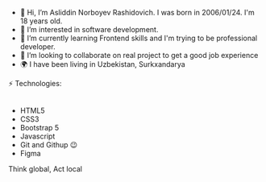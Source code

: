 - 👋 Hi, I’m Asliddin Norboyev Rashidovich. I was born in 2006/01/24. I'm 18 years old.
- 👀 I’m interested in software development.
- 🌱 I’m currently learning Frontend skills and I'm trying to be professional developer.
- 💞️ I’m looking to collaborate on real project to get a good job experience
- 🌍 I have been living in Uzbekistan, Surkxandarya

⚡ Technologies: <br>
                <img src="https://camo.githubusercontent.com/5983b81f5384135a2710856911fd7b3283b8173aa49d627f82edaa1e502e49ee/68747470733a2f2f696d672e736869656c64732e696f2f62616467652f2d48544d4c352d4533344632363f7374796c653d666f722d7468652d6261646765266c6f676f3d68746d6c35266c6f676f436f6c6f723d7768697465" alt="">
                <img src="https://camo.githubusercontent.com/7aaf92f70a3202c84d60e427c1801f440073340fbee36ffc726175de855ea326/68747470733a2f2f696d672e736869656c64732e696f2f62616467652f2d435353332d3135373242363f7374796c653d666f722d7468652d6261646765266c6f676f3d63737333" alt="">
                <img src="https://camo.githubusercontent.com/287a831e448591cbcc7df3ba738932f5dc1c3d4a4774be36a8c2b2c05051381e/68747470733a2f2f696d672e736869656c64732e696f2f62616467652f2d426f6f7473747261702d3536334437433f7374796c653d666f722d7468652d6261646765266c6f676f3d626f6f747374726170" alt="">
                <img src="https://camo.githubusercontent.com/db52c5df4148a599b44fd19c8ba820267d9a7d1ce7d441f957086caa91d29f93/68747470733a2f2f696d672e736869656c64732e696f2f62616467652f4669676d612d4632344531453f7374796c653d666f722d7468652d6261646765266c6f676f3d6669676d61266c6f676f436f6c6f723d7768697465" alt="">
<img src="https://camo.githubusercontent.com/77a94341662845d3740986b84d8219c0fd4a0a9e4af8e5411c24cec0faee2129/68747470733a2f2f696d672e736869656c64732e696f2f62616467652f4a6176615363726970742d3332333333303f7374796c653d666f722d7468652d6261646765266c6f676f3d6a617661736372697074266c6f676f436f6c6f723d463744463145" alt="">
                <img src="https://camo.githubusercontent.com/f38298638f10774e1f0205a1111dff4a7675c0ed8600356f28e8276c2bab8235/68747470733a2f2f696d672e736869656c64732e696f2f62616467652f4769742d4630353033323f7374796c653d666f722d7468652d6261646765266c6f676f3d676974266c6f676f436f6c6f723d7768697465" alt="">
- HTML5
- CSS3
- Bootstrap 5
- Javascript
- Git and Githup 😉
- Figma

Think global, Act local
